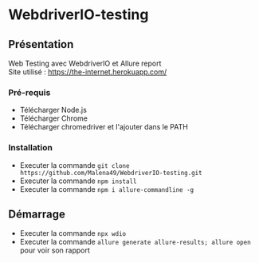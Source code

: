 # WebdriverIO-testing

## Présentation

Web Testing avec WebdriverIO et Allure report<br>
Site utilisé :  https://the-internet.herokuapp.com/

### Pré-requis

- Télécharger Node.js
- Télécharger Chrome
- Télécharger chromedriver et l'ajouter dans le PATH

### Installation

- Executer la commande ``git clone https://github.com/Malena49/WebdriverIO-testing.git``
- Executer la commande ``npm install``
- Executer la commande ``npm i allure-commandline -g``

## Démarrage

- Executer la commande ``npx wdio``
- Executer la commande ``allure generate allure-results; allure open`` pour voir son rapport

